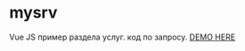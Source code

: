 # mysrv
Vue JS пример раздела услуг. код по запросу.
[DEMO HERE](https://kirillz.github.io/mysrv)  
